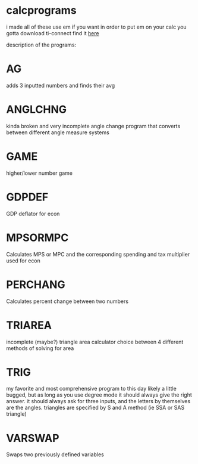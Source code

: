 # calcprograms
i made all of these use em if you want
in order to put em on your calc you gotta download ti-connect 
find it [here](https://education.ti.com/en/software/details/en/B59F6C83468C4574ABFEE93D2BC3F807/swticonnectsoftware)

description of the programs:

# AG
adds 3 inputted numbers and finds their avg

# ANGLCHNG
kinda broken and very incomplete angle change program that converts between 
different angle measure systems 

# GAME
higher/lower number game

# GDPDEF
GDP deflator for econ

# MPSORMPC
Calculates MPS or MPC and the corresponding spending and tax multiplier
used for econ

# PERCHANG
Calculates percent change between two numbers

# TRIAREA
incomplete (maybe?) triangle area calculator 
choice between 4 different methods of solving for area

# TRIG
my favorite and most comprehensive program to this day
likely a little bugged, but as long as you use degree mode it should always
give the right answer. 
it should always ask for three inputs, and the letters by themselves
are the angles. 
triangles are specified by S and A method (ie SSA or SAS triangle)

# VARSWAP
Swaps two previously defined variables 
